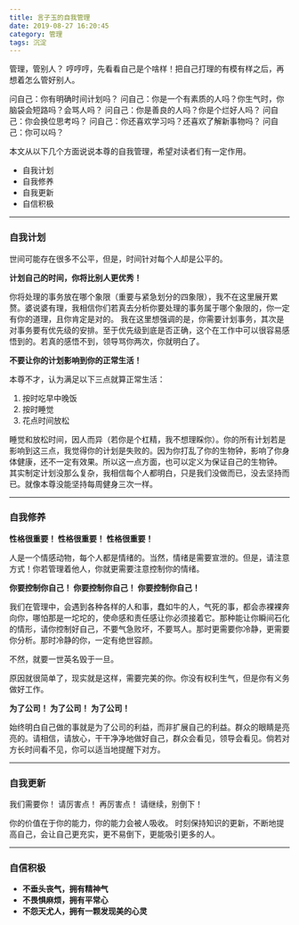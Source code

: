 ```yaml
---
title: 言子玉的自我管理
date: 2019-08-27 16:20:45
category: 管理
tags: 沉淀
---
```



管理，管别人？
哼哼哼，先看看自己是个啥样！把自己打理的有模有样之后，再想着怎么管好别人。

<!--more-->

问自己：你有明确时间计划吗？
问自己：你是一个有素质的人吗？你生气时，你脑袋会短路吗？会骂人吗？
问自己：你是善良的人吗？你是个烂好人吗？
问自己：你会换位思考吗？
问自己：你还喜欢学习吗？还喜欢了解新事物吗？
问自己：你可以吗？

本文从以下几个方面说说本尊的自我管理，希望对读者们有一定作用。

- 自我计划
- 自我修养
- 自我更新
- 自信积极


----

### 自我计划
世间可能存在很多不公平，但是，时间针对每个人却是公平的。

**计划自己的时间，你将比别人更优秀！**

你将处理的事务放在哪个象限（重要与紧急划分的四象限），我不在这里展开累赘。婆说婆有理，我相信你们若真去分析你要处理的事务属于哪个象限的，你一定有你的道理，且你肯定是对的。
我在这里想强调的是，你需要计划事务，其次是对事务要有优先级的安排。至于优先级到底是否正确，这个在工作中可以很容易感悟到的。若真的感悟不到，领导骂你两次，你就明白了。

**不要让你的计划影响到你的正常生活！**

本尊不才，认为满足以下三点就算正常生活：

1. 按时吃早中晚饭
2. 按时睡觉
3. 花点时间放松

睡觉和放松时间，因人而异（若你是个杠精，我不想理睬你）。你的所有计划若是影响到这三点，我觉得你的计划是失败的。因为你打乱了你的生物钟，影响了你身体健康，还不一定有效果。所以这一点方面，也可以定义为保证自己的生物钟。
其实制定计划没那么复杂，我相信每个人都明白，只是我们没做而已，没去坚持而已。就像本尊没能坚持每周健身三次一样。
   
    
----

### 自我修养

**性格很重要！
性格很重要！
性格很重要！**

人是一个情感动物，每个人都是情绪的。当然，情绪是需要宣泄的。但是，请注意方式！你若管理着他人，你就更需要注意控制你的情绪。

**你要控制你自己！
你要控制你自己！
你要控制你自己！**

我们在管理中，会遇到各种各样的人和事，蠢如牛的人，气死的事，都会赤裸裸奔向你，哪怕那是一坨坨的，使命感和责任感让你必须接着它。那种能让你瞬间石化的情形，请你控制好自己，不要气急败坏，不要骂人。那时更需要你冷静，更需要你分析。那时冷静的你，一定有绝世容颜。

不然，就要一世英名毁于一旦。

原因就很简单了，现实就是这样，需要完美的你。你没有权利生气，但是你有义务做好工作。

**为了公司！
为了公司！
为了公司！**

始终明白自己做的事就是为了公司的利益，而非扩展自己的利益。群众的眼睛是亮亮的。请相信，请放心，干干净净地做好自己，群众会看见，领导会看见。倘若对方长时间看不见，你可以适当地提醒下对方。

----

### 自我更新
我们需要你！
请厉害点！
再厉害点！
请继续，别倒下！

你的价值在于你的能力，你的能力会被人吸收。
时刻保持知识的更新，不断地提高自己，会让自己更充实，更不易倒下，更能吸引更多的人。

----

### 自信积极

- **不垂头丧气，拥有精神气**
- **不畏惧麻烦，拥有平常心**
- **不怨天尤人，拥有一颗发现美的心灵**



